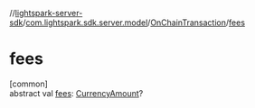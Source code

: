 //[lightspark-server-sdk](../../../index.md)/[com.lightspark.sdk.server.model](../index.md)/[OnChainTransaction](index.md)/[fees](fees.md)

# fees

[common]\
abstract val [fees](fees.md): [CurrencyAmount](../-currency-amount/index.md)?
